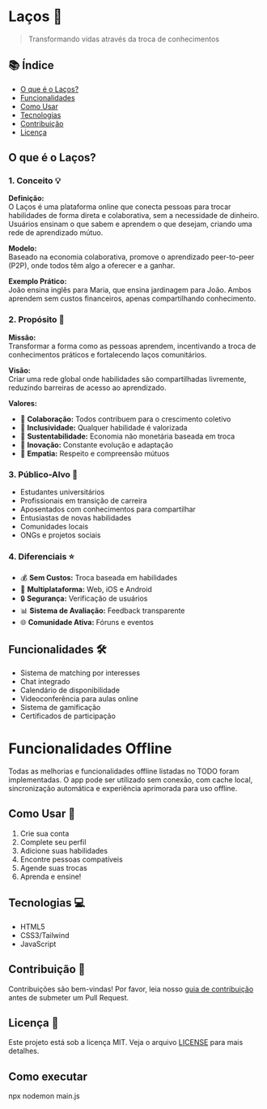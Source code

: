 # Laços 🤝

> Transformando vidas através da troca de conhecimentos

## 📚 Índice
- [O que é o Laços?](#o-que-é-o-laços)
- [Funcionalidades](#funcionalidades)
- [Como Usar](#como-usar)
- [Tecnologias](#tecnologias)
- [Contribuição](#contribuição)
- [Licença](#licença)

## O que é o Laços?

### 1. Conceito 💡
**Definição:**  
O Laços é uma plataforma online que conecta pessoas para trocar habilidades de forma direta e colaborativa, sem a necessidade de dinheiro. Usuários ensinam o que sabem e aprendem o que desejam, criando uma rede de aprendizado mútuo.

**Modelo:**  
Baseado na economia colaborativa, promove o aprendizado peer-to-peer (P2P), onde todos têm algo a oferecer e a ganhar.

**Exemplo Prático:**  
João ensina inglês para Maria, que ensina jardinagem para João. Ambos aprendem sem custos financeiros, apenas compartilhando conhecimento.

### 2. Propósito 🎯
**Missão:**  
Transformar a forma como as pessoas aprendem, incentivando a troca de conhecimentos práticos e fortalecendo laços comunitários.

**Visão:**  
Criar uma rede global onde habilidades são compartilhadas livremente, reduzindo barreiras de acesso ao aprendizado.

**Valores:**  
- 🤝 **Colaboração:** Todos contribuem para o crescimento coletivo
- 🌈 **Inclusividade:** Qualquer habilidade é valorizada
- 🌱 **Sustentabilidade:** Economia não monetária baseada em troca
- 💫 **Inovação:** Constante evolução e adaptação
- 🤗 **Empatia:** Respeito e compreensão mútuos

### 3. Público-Alvo 👥
- Estudantes universitários
- Profissionais em transição de carreira
- Aposentados com conhecimentos para compartilhar
- Entusiastas de novas habilidades
- Comunidades locais
- ONGs e projetos sociais

### 4. Diferenciais ⭐
- 💰 **Sem Custos:** Troca baseada em habilidades
- 📱 **Multiplataforma:** Web, iOS e Android
- 🔒 **Segurança:** Verificação de usuários
- 📊 **Sistema de Avaliação:** Feedback transparente
- 🌐 **Comunidade Ativa:** Fóruns e eventos

## Funcionalidades 🛠️
- Sistema de matching por interesses
- Chat integrado
- Calendário de disponibilidade
- Videoconferência para aulas online
- Sistema de gamificação
- Certificados de participação

# Funcionalidades Offline

Todas as melhorias e funcionalidades offline listadas no TODO foram implementadas. O app pode ser utilizado sem conexão, com cache local, sincronização automática e experiência aprimorada para uso offline.

## Como Usar 📌
1. Crie sua conta
2. Complete seu perfil
3. Adicione suas habilidades
4. Encontre pessoas compatíveis
5. Agende suas trocas
6. Aprenda e ensine!

## Tecnologias 💻
- HTML5
- CSS3/Tailwind
- JavaScript

## Contribuição 🤝
Contribuições são bem-vindas! Por favor, leia nosso [guia de contribuição](CONTRIBUTING.md) antes de submeter um Pull Request.

## Licença 📝
Este projeto está sob a licença MIT. Veja o arquivo [LICENSE](LICENSE) para mais detalhes.

## Como executar 
npx nodemon main.js